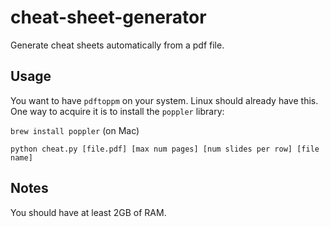 # cheat-sheet-generator
Generate cheat sheets automatically from a pdf file.

## Usage

You want to have `pdftoppm` on your system. Linux should already have this. One way to acquire it is to install the `poppler` library:

`brew install poppler` (on Mac)

`python cheat.py [file.pdf] [max num pages] [num slides per row] [file name]`

## Notes
You should have at least 2GB of RAM.